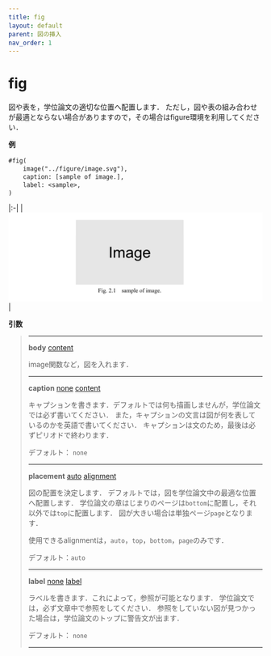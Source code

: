 ```yaml
---
title: fig
layout: default
parent: 図の挿入
nav_order: 1
---
```


# fig

図や表を，学位論文の適切な位置へ配置します．
ただし，図や表の組み合わせが最適とならない場合がありますので，その場合はfigure環境を利用してください．

**例**

```
#fig(
    image("../figure/image.svg"),
    caption: [sample of image.],
    label: <sample>,
)
```

|:-|
| ![](../images/figure-fig1-1.png) |


**引数**

> ---
> **body**
> [<span class="label label-green">content</span>](https://typst.app/docs/reference/foundations/content/)
>
> image関数など，図を入れます．
>
> ---
> **caption**
> [<span class="label label-red">none</span>](https://typst.app/docs/reference/foundations/none/)
> [<span class="label label-green">content</span>](https://typst.app/docs/reference/foundations/content/)
>
> キャプションを書きます．デフォルトでは何も描画しませんが，学位論文では必ず書いてください．
> また，キャプションの文言は図が何を表しているのかを英語で書いてください．
> キャプションは文のため，最後は必ずピリオドで終わります．
>
> デフォルト： `none`
>
> ---
> **placement**
> [<span class="label label-purple">auto</span>](https://typst.app/docs/reference/foundations/auto/)
> [<span class="label label-blue">alignment</span>](https://typst.app/docs/reference/layout/alignment/)
>
> 図の配置を決定します．
> デフォルトでは，図を学位論文中の最適な位置へ配置します．
> 学位論文の章はじまりのページは`bottom`に配置し，それ以外では`top`に配置します．
> 図が大きい場合は単独ページ`page`となります．
>
> 使用できるalignmentは，`auto`，`top`，`bottom`，`page`のみです．
>
> デフォルト：`auto`
>
> ---
> **label**
> [<span class="label label-red">none</span>](https://typst.app/docs/reference/foundations/none/)
> [<span class="label label-yellow">label</span>](https://typst.app/docs/reference/foundations/label/)
>
> ラベルを書きます．これによって，参照が可能となります．
> 学位論文では，必ず文章中で参照をしてください．
> 参照をしていない図が見つかった場合は，学位論文のトップに警告文が出ます．
>
> デフォルト： `none`
>
> ---
